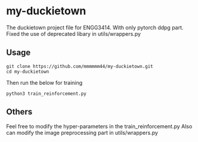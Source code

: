 # my-duckietown
The duckietown project file for ENGG3414. With only pytorch ddpg part.
Fixed the use of deprecated libary in utils/wrappers.py

## Usage

```
git clone https://github.com/mmmmmm44/my-duckietown.git
cd my-duckietown
```

Then run the below for training

```
python3 train_reinforcement.py
```

## Others
Feel free to modify the hyper-parameters in the train_reinforcement.py
Also can modify the image preprocessing part in utils/wrappers.py
